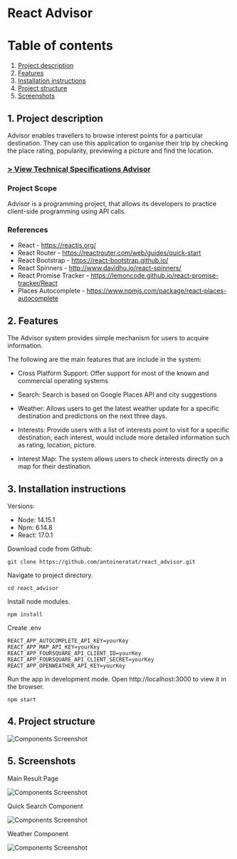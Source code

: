 # React Advisor

# Table of contents

1. [Project description](#description)
2. [Features](#features)
3. [Installation instructions](#installation)
4. [Project structure](#structure)
5. [Screenshots](#screenshots)

## 1. Project description<a name="description"></a>

Advisor enables travellers to browse interest points for a particular destination. They can use this application to organise their trip by checking the place rating, popularity, previewing a picture and find the location.

### [> View Technical Specifications Advisor](https://templars.guru/app/github/react_advisor/Specifications_Project_Advisor.pdf)

### Project Scope

Advisor is a programming project, that allows its developers to practice client-side programming using API calls.

### References

-   React - https://reactjs.org/
-   React Router - https://reactrouter.com/web/guides/quick-start
-   React Bootstrap - https://react-bootstrap.github.io/
-   React Spinners - http://www.davidhu.io/react-spinners/
-   React Promise Tracker - https://lemoncode.github.io/react-promise-tracker/React
-   Places Autocomplete - https://www.npmjs.com/package/react-places-autocomplete

## 2. Features<a name="features"></a>

The Advisor system provides simple mechanism for users to acquire information.

The following are the main features that are include in the system:

-   Cross Platform Support: Offer support for most of the known and commercial operating systems

-   Search: Search is based on Google Places API and city suggestions

-   Weather: Allows users to get the latest weather update for a specific destination and predictions on the next three days.

-   Interests: Provide users with a list of interests point to visit for a specific destination, each interest, would include more detailed information such as rating, location, picture.

-   Interest Map: The system allows users to check interests directly on a map for their destination.

## 3. Installation instructions<a name="installation"></a>

Versions:

-   Node: 14.15.1
-   Npm: 6.14.8
-   React: 17.0.1

Download code from Github:

```shell
git clone https://github.com/antoineratat/react_advisor.git
```

Navigate to project directory.

```shell
cd react_advisor
```

Install node modules.

```shell
npm install
```

Create .env

```shell
REACT_APP_AUTOCOMPLETE_API_KEY=yourKey
REACT_APP_MAP_API_KEY=yourKey
REACT_APP_FOURSQUARE_API_CLIENT_ID=yourKey
REACT_APP_FOURSQUARE_API_CLIENT_SECRET=yourKey
REACT_APP_OPENWEATHER_API_KEY=yourKey
```

Run the app in development mode. Open http://localhost:3000 to view it in the browser.

```shell
npm start
```

## 4. Project structure<a name="structure"></a>

![Components Screenshot](https://github.com/antoineratat/github_docs/blob/main/react_advisor/Components_Advisor.png?raw=true)

## 5. Screenshots<a name="screenshots"></a>

Main Result Page

![Components Screenshot](https://github.com/antoineratat/github_docs/blob/main/react_advisor/main_search.PNG?raw=true)

Quick Search Component

![Components Screenshot](https://github.com/antoineratat/github_docs/blob/main/react_advisor/quick_search_component.PNG?raw=true)

Weather Component

![Components Screenshot](https://github.com/antoineratat/github_docs/blob/main/react_advisor/weather_component.png?raw=true)

